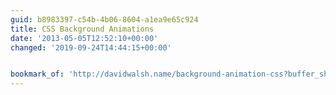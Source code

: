 ```yaml
---
guid: b8983397-c54b-4b06-8604-a1ea9e65c924
title: CSS Background Animations
date: '2013-05-05T12:52:10+00:00'
changed: '2019-09-24T14:44:15+00:00'


bookmark_of: 'http://davidwalsh.name/background-animation-css?buffer_share=ed211'
---
```




